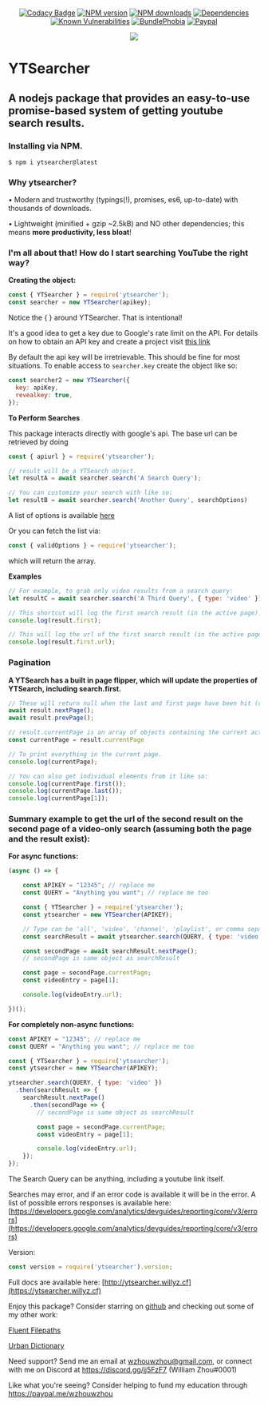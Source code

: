 <div align="center">
    <br />
    <p>
        <a href="https://www.codacy.com/app/wzhouwzhou/ytsearcher?utm_source=github.com&amp;utm_medium=referral&amp;utm_content=wzhouwzhou/ytsearcher&amp;utm_campaign=Badge_Grade"><img src="https://api.codacy.com/project/badge/Grade/1c131140d5974a798c4c2509df7bd452" alt="Codacy Badge" /></a>
        <a href="https://www.npmjs.com/package/ytsearcher"><img src="https://img.shields.io/npm/v/ytsearcher.svg" alt="NPM version" /></a>
        <a href="https://www.npmjs.com/package/ytsearcher"><img src="https://img.shields.io/npm/dt/ytsearcher.svg" alt="NPM downloads" /></a>
        <a href="https://david-dm.org/wzhouwzhou/ytsearcher"><img src="https://img.shields.io/david/wzhouwzhou/ytsearcher.svg" alt="Dependencies" /></a>
        <a href="https://snyk.io/test/npm/ytsearcher"><img src="https://snyk.io/test/npm/ytsearcher/badge.svg" alt="Known Vulnerabilities" data-canonical-src="https://snyk.io/test/npm/ytsearcher" style="max-width:100%;"></a>
        <a href="https://bundlephobia.com/result?p=ytsearcher"><img src="https://badgen.net/bundlephobia/minzip/ytsearcher" alt="BundlePhobia" /></a>
        <a href="https://paypal.me/wzhouwzhou"><img src="https://img.shields.io/badge/donate-paypal-009cde.svg" alt="Paypal" /></a>
    </p>
    <p>
        <a href="https://nodei.co/npm/ytsearcher/"><img src="https://nodei.co/npm/ytsearcher.png?stars=true&downloads=true"></a>
    </p>
</div>

# YTSearcher
## A nodejs package that provides an easy-to-use promise-based system of getting youtube search results.

### Installing via NPM.

```
$ npm i ytsearcher@latest
```

### Why ytsearcher?

• Modern and trustworthy (typings(!), promises, es6, up-to-date) with thousands of downloads.

• Lightweight (minified + gzip ~2.5kB) and NO other dependencies; this means **more productivity, less bloat**!

### I'm all about that! How do I start searching YouTube the right way?

**Creating the object:**
```js
const { YTSearcher } = require('ytsearcher');
const searcher = new YTSearcher(apikey);
```
Notice the { } around YTSearcher. That is intentional!

It's a good idea to get a key due to Google's rate limit on the API.
For details on how to obtain an API key and create a project visit [this link](https://developers.google.com/youtube/v3/getting-started)

By default the api key will be irretrievable. This should be fine for most situations.
To enable access to `searcher.key` create the object like so:
```js
const searcher2 = new YTSearcher({
  key: apiKey,
  revealkey: true,
});
```
**To Perform Searches**

This package interacts directly with google's api. The base url can be retrieved by doing
```js
const { apiurl } = require('ytsearcher');

// result will be a YTSearch object.
let resultA = await searcher.search('A Search Query');

// You can customize your search with like so:
let resultB = await searcher.search('Another Query', searchOptions)
```
A list of options is available [here](https://developers.google.com/youtube/v3/docs/search/list)

Or you can fetch the list via:
```js
const { validOptions } = require('ytsearcher');
```
which will return the array.

**Examples**
```js
// For example, to grab only video results from a search query:
let resultC = await searcher.search('A Third Query', { type: 'video' });

// This shortcut will log the first search result (in the active page).
console.log(result.first);

// This will log the url of the first search result (in the active page).
console.log(result.first.url);
```
### Pagination

**A YTSearch has a built in page flipper, which will update the properties of YTSearch, including search.first.**
```js
// These will return null when the last and first page have been hit (respectively).
await result.nextPage();
await result.prevPage();

// result.currentPage is an array of objects containing the current active page in the search object.
const currentPage = result.currentPage

// To print everything in the current page.
console.log(currentPage);

// You can also get individual elements from it like so:
console.log(currentPage.first());
console.log(currentPage.last());
console.log(currentPage[1]);
```
### Summary example to get the url of the second result on the second page of a video-only search (assuming both the page and the result exist):

**For async functions:**
```js
(async () => {

    const APIKEY = "12345"; // replace me
    const QUERY = "Anything you want"; // replace me too

    const { YTSearcher } = require('ytsearcher');
    const ytsearcher = new YTSearcher(APIKEY);

    // Type can be 'all', 'video', 'channel', 'playlist', or comma separated combination such as 'video,channel'
    const searchResult = await ytsearcher.search(QUERY, { type: 'video' });

    const secondPage = await searchResult.nextPage();
    // secondPage is same object as searchResult

    const page = secondPage.currentPage;
    const videoEntry = page[1];

    console.log(videoEntry.url);

})();
```
**For completely non-async functions:**
```js
const APIKEY = "12345"; // replace me
const QUERY = "Anything you want"; // replace me too

const { YTSearcher } = require('ytsearcher');
const ytsearcher = new YTSearcher(APIKEY);

ytsearcher.search(QUERY, { type: 'video' })
  .then(searchResult => {
    searchResult.nextPage()
      .then(secondPage => {
        // secondPage is same object as searchResult

        const page = secondPage.currentPage;
        const videoEntry = page[1];

        console.log(videoEntry.url);
    });
});
```
The Search Query can be anything, including a youtube link itself.

Searches may error, and if an error code is available it will be in the error. A list of possible errors responses is available here: [https://developers.google.com/analytics/devguides/reporting/core/v3/errors](https://developers.google.com/analytics/devguides/reporting/core/v3/errors)

Version:
```js
const version = require('ytsearcher').version;
```
Full docs are available here: [http://ytsearcher.willyz.cf](https://ytsearcher.willyz.cf)

Enjoy this package? Consider starring on [github](https://github.com/wzhouwzhou/ytsearcher) and checking out some of my other work:

[Fluent Filepaths](https://npmjs.com/easypathutil)

[Urban Dictionary](https://npmjs.com/easyurban)

Need support? Send me an email at wzhouwzhou@gmail.com, or connect with me on Discord at https://discord.gg/jj5FzF7 (William Zhou#0001)

Like what you're seeing? Consider helping to fund my education through https://paypal.me/wzhouwzhou  
